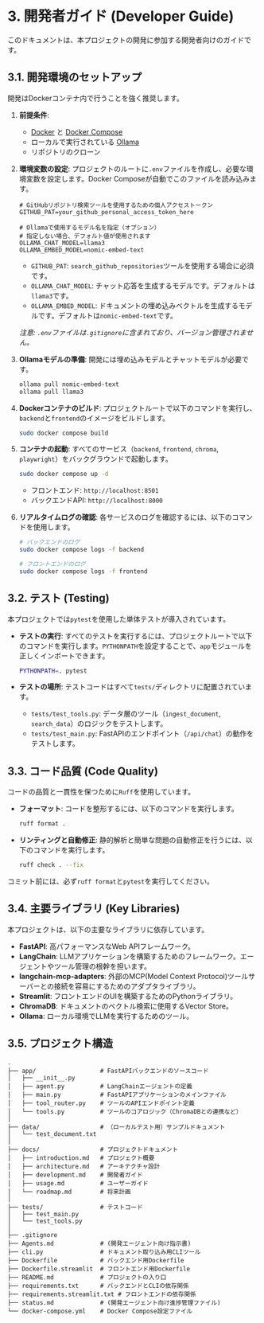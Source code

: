 # 3. 開発者ガイド (Developer Guide)

このドキュメントは、本プロジェクトの開発に参加する開発者向けのガイドです。

## 3.1. 開発環境のセットアップ

開発はDockerコンテナ内で行うことを強く推奨します。

1.  **前提条件**:
    -   [Docker](https://www.docker.com/get-started) と [Docker Compose](https://docs.docker.com/compose/install/)
    -   ローカルで実行されている [Ollama](https://ollama.com/)
    -   リポジトリのクローン

2.  **環境変数の設定**:
    プロジェクトのルートに`.env`ファイルを作成し、必要な環境変数を設定します。Docker Composeが自動でこのファイルを読み込みます。

    ```dotenv
    # GitHubリポジトリ検索ツールを使用するための個人アクセストークン
    GITHUB_PAT=your_github_personal_access_token_here

    # Ollamaで使用するモデル名を指定（オプション）
    # 指定しない場合、デフォルト値が使用されます
    OLLAMA_CHAT_MODEL=llama3
    OLLAMA_EMBED_MODEL=nomic-embed-text
    ```
    -   `GITHUB_PAT`: `search_github_repositories`ツールを使用する場合に必須です。
    -   `OLLAMA_CHAT_MODEL`: チャット応答を生成するモデルです。デフォルトは`llama3`です。
    -   `OLLAMA_EMBED_MODEL`: ドキュメントの埋め込みベクトルを生成するモデルです。デフォルトは`nomic-embed-text`です。

    *注意: `.env`ファイルは`.gitignore`に含まれており、バージョン管理されません。*

3.  **Ollamaモデルの準備**:
    開発には埋め込みモデルとチャットモデルが必要です。
    ```bash
    ollama pull nomic-embed-text
    ollama pull llama3
    ```

3.  **Dockerコンテナのビルド**:
    プロジェクトルートで以下のコマンドを実行し、`backend`と`frontend`のイメージをビルドします。
    ```bash
    sudo docker compose build
    ```

4.  **コンテナの起動**:
    すべてのサービス（`backend`, `frontend`, `chroma`, `playwright`）をバックグラウンドで起動します。
    ```bash
    sudo docker compose up -d
    ```
    -   フロントエンド: `http://localhost:8501`
    -   バックエンドAPI: `http://localhost:8000`

5.  **リアルタイムログの確認**:
    各サービスのログを確認するには、以下のコマンドを使用します。
    ```bash
    # バックエンドのログ
    sudo docker compose logs -f backend

    # フロントエンドのログ
    sudo docker compose logs -f frontend
    ```

## 3.2. テスト (Testing)

本プロジェクトでは`pytest`を使用した単体テストが導入されています。

-   **テストの実行**:
    すべてのテストを実行するには、プロジェクトルートで以下のコマンドを実行します。`PYTHONPATH`を設定することで、`app`モジュールを正しくインポートできます。
    ```bash
    PYTHONPATH=. pytest
    ```

-   **テストの場所**:
    テストコードはすべて`tests/`ディレクトリに配置されています。
    -   `tests/test_tools.py`: データ層のツール（`ingest_document`, `search_data`）のロジックをテストします。
    -   `tests/test_main.py`: FastAPIのエンドポイント（`/api/chat`）の動作をテストします。

## 3.3. コード品質 (Code Quality)

コードの品質と一貫性を保つために`Ruff`を使用しています。

-   **フォーマット**:
    コードを整形するには、以下のコマンドを実行します。
    ```bash
    ruff format .
    ```

-   **リンティングと自動修正**:
    静的解析と簡単な問題の自動修正を行うには、以下のコマンドを実行します。
    ```bash
    ruff check . --fix
    ```

コミット前には、必ず`ruff format`と`pytest`を実行してください。

## 3.4. 主要ライブラリ (Key Libraries)

本プロジェクトは、以下の主要なライブラリに依存しています。

-   **FastAPI**: 高パフォーマンスなWeb APIフレームワーク。
-   **LangChain**: LLMアプリケーションを構築するためのフレームワーク。エージェントやツール管理の根幹を担います。
-   **langchain-mcp-adapters**: 外部のMCP(Model Context Protocol)ツールサーバーとの接続を容易にするためのアダプタライブラリ。
-   **Streamlit**: フロントエンドのUIを構築するためのPythonライブラリ。
-   **ChromaDB**: ドキュメントのベクトル検索に使用するVector Store。
-   **Ollama**: ローカル環境でLLMを実行するためのツール。

## 3.5. プロジェクト構造

```
.
├── app/                  # FastAPIバックエンドのソースコード
│   ├── __init__.py
│   ├── agent.py          # LangChainエージェントの定義
│   ├── main.py           # FastAPIアプリケーションのメインファイル
│   ├── tool_router.py    # ツールのAPIエンドポイント定義
│   └── tools.py          # ツールのコアロジック（ChromaDBとの連携など）
│
├── data/                 # （ローカルテスト用）サンプルドキュメント
│   └── test_document.txt
│
├── docs/                 # プロジェクトドキュメント
│   ├── introduction.md   # プロジェクト概要
│   ├── architecture.md   # アーキテクチャ設計
│   ├── development.md    # 開発者ガイド
│   ├── usage.md          # ユーザーガイド
│   └── roadmap.md        # 将来計画
│
├── tests/                # テストコード
│   ├── test_main.py
│   └── test_tools.py
│
├── .gitignore
├── Agents.md             # (開発エージェント向け指示書)
├── cli.py                # ドキュメント取り込み用CLIツール
├── Dockerfile            # バックエンド用Dockerfile
├── Dockerfile.streamlit  # フロントエンド用Dockerfile
├── README.md             # プロジェクトの入り口
├── requirements.txt      # バックエンドとCLIの依存関係
├── requirements.streamlit.txt # フロントエンドの依存関係
├── status.md             # (開発エージェント向け進捗管理ファイル)
└── docker-compose.yml    # Docker Compose設定ファイル
```
